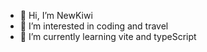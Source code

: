 - 👋 Hi, I’m NewKiwi
- 👀 I’m interested in coding and travel
- 🌱 I’m currently learning vite and typeScript

<!---
NewKiwi/NewKiwi is a ✨ special ✨ repository because its `README.md` (this file) appears on your GitHub profile.
You can click the Preview link to take a look at your changes.
--->
